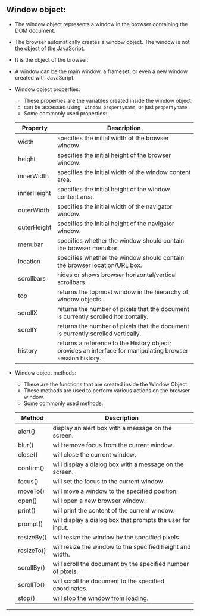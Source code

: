 ## Window object:
 * The window object represents a window in the browser containing the DOM document. 
 * The browser automatically creates a window object. The window is not the object of the JavaScript. 
 * It is the object of the browser. 
 * A window can be the main window, a frameset, or even a new window created with JavaScript. 
 * Window object properties:
     * These properties are the variables created inside the window object. 
     * can be accessed using ` window.propertyname`, or just `propertyname`.
     * Some commonly used properties:
   
     | Property | Description |
     |----------|-------------|
     |width| specifies the initial width of the browser window.|
     |height|specifies the initial height of the browser window.|
     |innerWidth|specifies the initial width of the window content area.|
     |innerHeight|specifies the initial height of the window content area.|
     |outerWidth|specifies the initial width of the navigator window.|
     |outerHeight|specifies the initial height of the navigator window.|
     |menubar|specifies whether the window should contain the browser menubar.|
     |location|specifies whether the window should contain the browser location/URL box.|
     |scrollbars|hides or shows browser horizontal/vertical scrollbars.|
     |top|returns the topmost window in the hierarchy of window objects.|
     |scrollX|returns the number of pixels that the document is currently scrolled horizontally.|
     |scrollY|returns the number of pixels that the document is currently scrolled vertically.|
     |history|returns a reference to the History object; provides an interface for manipulating browser session history.| 

 * Window object methods:
     * These are the functions that are created inside the Window Object.
     * These methods are used to perform various actions on the browser window.
     * Some commonly used methods:
     
     | Method | Description |
     |--------|-------------|
     |alert()|display an alert box with a message on the screen.|
     |blur()|will remove focus from the current window.|
     |close()|will close the current window.|
     |confirm()|will display a dialog box with a message on the screen.|
     |focus()|will set the focus to the current window.|
     |moveTo()|will move a window to the specified position.|
     |open()|will open a new browser window.|
     |print()|will print the content of the current window.|
     |prompt()|will display a dialog box that prompts the user for input.|
     |resizeBy()|will resize the window by the specified pixels.|
     |resizeTo()|will resize the window to the specified height and width.|
     |scrollBy()|will scroll the document by the specified number of pixels.|
     |scrollTo()|will scroll the document to the specified coordinates.|
     |stop()|will stop the window from loading.|
    

<hr/>

